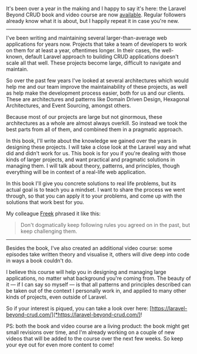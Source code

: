 It's been over a year in the making and I happy to say it's here: the Laravel Beyond CRUD book and video course are now [available](*https://laravel-beyond-crud.com/). Regular followers already know what it is about, but I happily repeat it in case you're new.

---

I've been writing and maintaining several larger-than-average web applications for years now. Projects that take a team of developers to work on them for at least a year, oftentimes longer. In their cases, the well-known, default Laravel approach to building CRUD applications doesn't scale all that well. These projects become large, difficult to navigate and maintain.

So over the past few years I've looked at several architectures which would help me and our team improve the maintainability of these projects, as well as help make the development process easier, both for us and our clients. These are architectures and patterns like Domain Driven Design, Hexagonal Architectures, and Event Sourcing, amongst others.

Because most of our projects are large but not ginormous, these architectures as a whole are almost always overkill. So instead we took the best parts from all of them, and combined them in a pragmatic approach.

In this book, I'll write about the knowledge we gained over the years in designing these projects. I will take a close look at the Laravel way and what did and didn't work for us. This book is for you if you're dealing with those kinds of larger projects, and want practical and pragmatic solutions in managing them. I will talk about theory, patterns, and principles, though everything will be in context of a real-life web application.

In this book I'll give you concrete solutions to real life problems, but its actual goal is to teach you a mindset. I want to share the process we went through, so that you can apply it to your problems, and come up with the solutions that work best for you.

My colleague [Freek](*https://twitter.com/freekmurze) phrased it like this:

> Don't dogmatically keep following rules you agreed on in the past, but keep challenging them.

---

Besides the book, I've also created an additional video course: some episodes take written theory and visualise it, others will dive deep into code in ways a book couldn't do.

I believe this course will help you in designing and managing large applications, no matter what background you're coming from. The beauty of it — if I can say so myself — is that all patterns and principles described can be taken out of the context I personally work in, and applied to many other kinds of projects, even outside of Laravel.

So if your interest is piqued, you can take a look over here: [https://laravel-beyond-crud.com/](*https://laravel-beyond-crud.com/)!

PS: both the book and video course are a living product: the book might get small revisions over time, and I'm already working on a couple of new videos that will be added to the course over the next few weeks. So keep your eye out for even more content to come!
